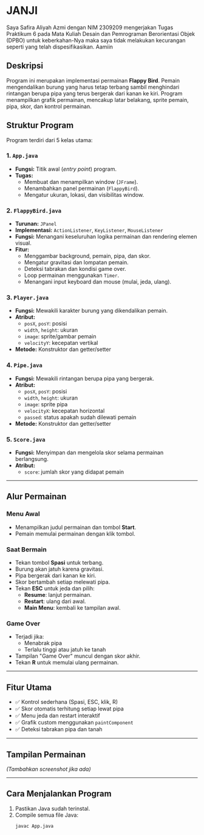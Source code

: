 # JANJI
Saya Safira Aliyah Azmi dengan NIM 2309209 mengerjakan Tugas Praktikum 6 pada Mata Kuliah Desain dan Pemrograman Berorientasi Objek (DPBO) untuk keberkahan-Nya maka saya tidak melakukan kecurangan seperti yang telah dispesifikasikan. Aamiin

##  Deskripsi 

Program ini merupakan implementasi permainan **Flappy Bird**. Pemain mengendalikan burung yang harus tetap terbang sambil menghindari rintangan berupa pipa yang terus bergerak dari kanan ke kiri. Program menampilkan grafik permainan, mencakup latar belakang, sprite pemain, pipa, skor, dan kontrol permainan.

##  Struktur Program

Program terdiri dari 5 kelas utama:

### 1. `App.java`
- **Fungsi:** Titik awal (*entry point*) program.
- **Tugas:**
  - Membuat dan menampilkan window (`JFrame`).
  - Menambahkan panel permainan (`FlappyBird`).
  - Mengatur ukuran, lokasi, dan visibilitas window.

### 2. `FlappyBird.java`
- **Turunan:** `JPanel`
- **Implementasi:** `ActionListener`, `KeyListener`, `MouseListener`
- **Fungsi:** Menangani keseluruhan logika permainan dan rendering elemen visual.
- **Fitur:**
  - Menggambar background, pemain, pipa, dan skor.
  - Mengatur gravitasi dan lompatan pemain.
  - Deteksi tabrakan dan kondisi game over.
  - Loop permainan menggunakan `Timer`.
  - Menangani input keyboard dan mouse (mulai, jeda, ulang).

### 3. `Player.java`
- **Fungsi:** Mewakili karakter burung yang dikendalikan pemain.
- **Atribut:**
  - `posX`, `posY`: posisi
  - `width`, `height`: ukuran
  - `image`: sprite/gambar pemain
  - `velocityY`: kecepatan vertikal
- **Metode:** Konstruktor dan getter/setter

### 4. `Pipe.java`
- **Fungsi:** Mewakili rintangan berupa pipa yang bergerak.
- **Atribut:**
  - `posX`, `posY`: posisi
  - `width`, `height`: ukuran
  - `image`: sprite pipa
  - `velocityX`: kecepatan horizontal
  - `passed`: status apakah sudah dilewati pemain
- **Metode:** Konstruktor dan getter/setter

### 5. `Score.java`
- **Fungsi:** Menyimpan dan mengelola skor selama permainan berlangsung.
- **Atribut:**
  - `score`: jumlah skor yang didapat pemain

---

##  Alur Permainan

###  Menu Awal
- Menampilkan judul permainan dan tombol **Start**.
- Pemain memulai permainan dengan klik tombol.

###  Saat Bermain
- Tekan tombol **Spasi** untuk terbang.
- Burung akan jatuh karena gravitasi.
- Pipa bergerak dari kanan ke kiri.
- Skor bertambah setiap melewati pipa.
- Tekan **ESC** untuk jeda dan pilih:
  - **Resume**: lanjut permainan.
  - **Restart**: ulang dari awal.
  - **Main Menu**: kembali ke tampilan awal.

###  Game Over
- Terjadi jika:
  - Menabrak pipa
  - Terlalu tinggi atau jatuh ke tanah
- Tampilan "Game Over" muncul dengan skor akhir.
- Tekan **R** untuk memulai ulang permainan.

---

##  Fitur Utama

- ✅ Kontrol sederhana (Spasi, ESC, klik, R)
- ✅ Skor otomatis terhitung setiap lewat pipa
- ✅ Menu jeda dan restart interaktif
- ✅ Grafik custom menggunakan `paintComponent`
- ✅ Deteksi tabrakan pipa dan tanah

---

##  Tampilan Permainan

*(Tambahkan screenshot jika ada)*

---

##  Cara Menjalankan Program

1. Pastikan Java sudah terinstal.
2. Compile semua file Java:
   ```bash
   javac App.java
